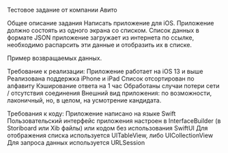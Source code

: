 Тестовое задание от компании Авито

Общее описание задания
Написать приложение для iOS. Приложение должно состоять из одного экрана со списком. Список данных в формате JSON приложение загружает из интернета по ссылке, необходимо распарсить эти данные и отобразить их в списке.

Пример возвращаемых данных.

Требование к реализации:
Приложение работает на iOS 13 и выше
Реализована поддержка iPhone и iPad
Список отсортирован по алфавиту
Кэширование ответа на 1 час
Обработаны случаи потери сети / отсутствия соединения
Внешний вид приложения: по возможности, лаконичный, но, в целом, на усмотрение кандидата.

Требования к коду:
Приложение написано на языке Swift
Пользовательский интерфейс приложения настроен в InterfaceBuilder (в Storiboard или Xib файлы) или кодом без использования SwiftUI
Для отображения списка используется UITableView, либо UICollectionView
Для запроса данных используется URLSession
